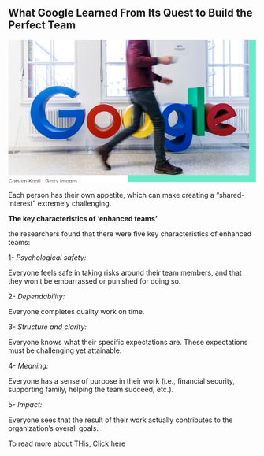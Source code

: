 ## **What Google Learned From Its Quest to Build the Perfect Team**

![](google.png)

Each person has their own appetite, which can make creating a “shared-interest” extremely challenging.

**The key characteristics of ‘enhanced teams’**

the researchers found that there were five key characteristics of enhanced teams:

1- *Psychological safety:* 

   Everyone feels safe in taking risks around their team members, and that they won’t be embarrassed or punished for doing so.

2- *Dependability:* 

Everyone completes quality work on time.

3- *Structure and clarity:* 

Everyone knows what their specific expectations are. These expectations must be challenging yet attainable.

4- *Meaning:* 

Everyone has a sense of purpose in their work (i.e., financial security, supporting family, helping the team succeed, etc.).

5- *Impact:* 

Everyone sees that the result of their work actually contributes to the organization’s overall goals.

To read more about THis,
[Click here](https://www.nytimes.com/2016/02/28/magazine/what-google-learned-from-its-quest-to-build-the-perfect-team.html)
